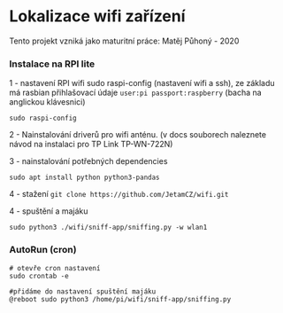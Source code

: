 # Lokalizace wifi zařízení

Tento projekt vzniká jako maturitní práce: Matěj Půhoný - 2020

### Instalace na RPI lite
1 - nastavení RPI wifi sudo raspi-config (nastavení wifi a ssh), 
ze základu má rasbian přihlašovací údaje `user:pi passport:raspberry` (bacha na anglickou klávesnici)
```
sudo raspi-config
```

2 - Nainstalování driverů pro wifi anténu. (v docs souborech naleznete návod na instalaci pro TP Link TP-WN-722N)

3 - nainstalování potřebných dependencies
```
sudo apt install python python3-pandas
```

4 - stažení 
`git clone https://github.com/JetamCZ/wifi.git`

4 - spuštění a majáku
```
sudo python3 ./wifi/sniff-app/sniffing.py -w wlan1
```

### AutoRun (cron)
```
# otevře cron nastavení
sudo crontab -e

#přidáme do nastavení spuštění majáku
@reboot sudo python3 /home/pi/wifi/sniff-app/sniffing.py
```